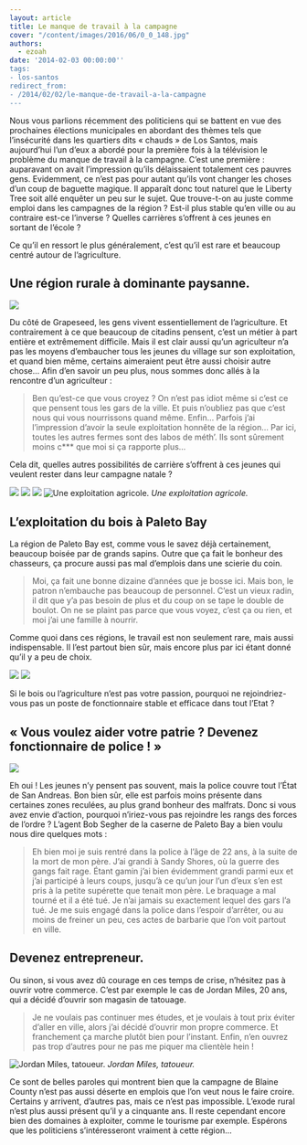 ```yaml
---
layout: article
title: Le manque de travail à la campagne
cover: "/content/images/2016/06/0_0_148.jpg"
authors:
  - ezoah
date: '2014-02-03 00:00:00''
tags:
- los-santos
redirect_from:
- /2014/02/02/le-manque-de-travail-a-la-campagne
---
```


Nous vous parlions récemment des politiciens qui se battent en vue des prochaines élections municipales en abordant des thèmes tels que l’insécurité dans les quartiers dits « chauds » de Los Santos, mais aujourd’hui l’un d’eux a abordé pour la première fois à la télévision le problème du manque de travail à la campagne. C’est une première : auparavant on avait l’impression qu’ils délaissaient totalement ces pauvres gens. Evidemment, ce n’est pas pour autant qu’ils vont changer les choses d’un coup de baguette magique. Il apparaît donc tout naturel que le Liberty Tree soit allé enquêter un peu sur le sujet. Que trouve-t-on au juste comme emploi dans les campagnes de la région ? Est-il plus stable qu’en ville ou au contraire est-ce l’inverse ? Quelles carrières s’offrent à ces jeunes en sortant de l’école ?

Ce qu’il en ressort le plus généralement, c’est qu’il est rare et beaucoup centré autour de l’agriculture.

## Une région rurale à dominante paysanne.

![](/content/images/2016/06/0_0_149.jpg)

Du côté de Grapeseed, les gens vivent essentiellement de l’agriculture. Et contrairement à ce que beaucoup de citadins pensent, c’est un métier à part entière et extrêmement difficile. Mais il est clair aussi qu’un agriculteur n’a pas les moyens d’embaucher tous les jeunes du village sur son exploitation, et quand bien même, certains aimeraient peut être aussi choisir autre chose… Afin d’en savoir un peu plus, nous sommes donc allés à la rencontre d’un agriculteur :

> Ben qu’est-ce que vous croyez ? On n’est pas idiot même si c’est ce que pensent tous les gars de la ville. Et puis n’oubliez pas que c’est nous qui vous nourrissons quand même. Enfin… Parfois j’ai l’impression d’avoir la seule exploitation honnête de la région… Par ici, toutes les autres fermes sont des labos de méth’. Ils sont sûrement moins c\*\*\* que moi si ça rapporte plus…

Cela dit, quelles autres possibilités de carrière s’offrent à ces jeunes qui veulent rester dans leur campagne natale ?

![](/content/images/2016/06/0_0_150.jpg)
![](/content/images/2016/06/0_0_151.jpg)
![](/content/images/2016/06/0_0_152.jpg)
![Une exploitation agricole.](/content/images/2016/06/0_0_153.jpg)
_Une exploitation agricole._

## L’exploitation du bois à Paleto Bay

La région de Paleto Bay est, comme vous le savez déjà certainement, beaucoup boisée par de grands sapins. Outre que ça fait le bonheur des chasseurs, ça procure aussi pas mal d’emplois dans une scierie du coin.

> Moi, ça fait une bonne dizaine d’années que je bosse ici. Mais bon, le patron n’embauche pas beaucoup de personnel. C’est un vieux radin, il dit que y’a pas besoin de plus et du coup on se tape le double de boulot. On ne se plaint pas parce que vous voyez, c’est ça ou rien, et moi j’ai une famille à nourrir.

Comme quoi dans ces régions, le travail est non seulement rare, mais aussi indispensable. Il l’est partout bien sûr, mais encore plus par ici étant donné qu’il y a peu de choix.

![](/content/images/2016/06/0_0_154.jpg)
![](/content/images/2016/06/0_0_155.jpg)

Si le bois ou l’agriculture n’est pas votre passion, pourquoi ne rejoindriez-vous pas un poste de fonctionnaire stable et efficace dans tout l’Etat ?

## « Vous voulez aider votre patrie ? Devenez fonctionnaire de police ! »

![](/content/images/2016/06/0_0_156.jpg)

Eh oui ! Les jeunes n’y pensent pas souvent, mais la police couvre tout l’État de San Andreas. Bon bien sûr, elle est parfois moins présente dans certaines zones reculées, au plus grand bonheur des malfrats. Donc si vous avez envie d’action, pourquoi n’iriez-vous pas rejoindre les rangs des forces de l’ordre ? L’agent Bob Segher de la caserne de Paleto Bay a bien voulu nous dire quelques mots :

> Eh bien moi je suis rentré dans la police à l’âge de 22 ans, à la suite de la mort de mon père. J’ai grandi à Sandy Shores, où la guerre des gangs fait rage. Étant gamin j’ai bien évidemment grandi parmi eux et j’ai participé à leurs coups, jusqu’à ce qu’un jour l’un d’eux s’en est pris à la petite supérette que tenait mon père. Le braquage a mal tourné et il a été tué. Je n’ai jamais su exactement lequel des gars l’a tué. Je me suis engagé dans la police dans l’espoir d’arrêter, ou au moins de freiner un peu, ces actes de barbarie que l’on voit partout en ville.

## Devenez entrepreneur.

Ou sinon, si vous avez dû courage en ces temps de crise, n’hésitez pas à ouvrir votre commerce. C’est par exemple le cas de Jordan Miles, 20 ans, qui a décidé d’ouvrir son magasin de tatouage.

> Je ne voulais pas continuer mes études, et je voulais à tout prix éviter d’aller en ville, alors j’ai décidé d’ouvrir mon propre commerce. Et franchement ça marche plutôt bien pour l’instant. Enfin, n’en ouvrez pas trop d’autres pour ne pas me piquer ma clientèle hein !

![Jordan Miles, tatoueur.](/content/images/2016/06/0_0_157.jpg)
_Jordan Miles, tatoueur._

Ce sont de belles paroles qui montrent bien que la campagne de Blaine County n’est pas aussi déserte en emplois que l’on veut nous le faire croire. Certains y arrivent, d’autres pas, mais ce n’est pas impossible. L’exode rural n’est plus aussi présent qu’il y a cinquante ans. Il reste cependant encore bien des domaines à exploiter, comme le tourisme par exemple. Espérons que les politiciens s’intéresseront vraiment à cette région…